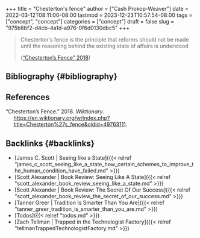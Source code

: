 +++
title = "Chesterton's fence"
author = ["Cash Prokop-Weaver"]
date = 2022-03-12T08:11:00-08:00
lastmod = 2023-12-23T10:57:54-08:00
tags = ["concept", "concept"]
categories = ["concept"]
draft = false
slug = "975b8bf2-d4cb-4a1d-a976-0f6d0130dbc5"
+++

> Chesterton's fence is the principle that reforms should not be made until the reasoning behind the existing state of affairs is understood
>
> (<a href="#citeproc_bib_item_1">“Chesterton’s Fence” 2018</a>)


## Bibliography {#bibliography}

## References

<style>.csl-entry{text-indent: -1.5em; margin-left: 1.5em;}</style><div class="csl-bib-body">
  <div class="csl-entry"><a id="citeproc_bib_item_1"></a>“Chesterton’s Fence.” 2018. <i>Wiktionary</i>. <a href="https://en.wiktionary.org/w/index.php?title=Chesterton%27s_fence&oldid=49763111">https://en.wiktionary.org/w/index.php?title=Chesterton%27s_fence&#38;oldid=49763111</a>.</div>
</div>



## Backlinks {#backlinks}

-   [James C. Scott | Seeing like a State]({{< relref "james_c_scott_seeing_like_a_state_how_certain_schemes_to_improve_the_human_condition_have_failed.md" >}})
-   [Scott Alexander | Book Review: Seeing Like A State]({{< relref "scott_alexander_book_review_seeing_like_a_state.md" >}})
-   [Scott Alexander | Book Review: The Secret Of Our Success]({{< relref "scott_alexander_book_review_the_secret_of_our_success.md" >}})
-   [Tanner Greer | Tradition Is Smarter Than You Are]({{< relref "tanner_greer_tradition_is_smarter_than_you_are.md" >}})
-   [Todos]({{< relref "todos.md" >}})
-   [Zach Tellman | Trapped in the Technologist Factory]({{< relref "tellmanTrappedTechnologistFactory.md" >}})
